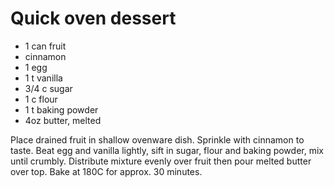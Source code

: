 # Quick oven dessert

* 1 can fruit
* cinnamon
* 1 egg
* 1 t vanilla
* 3/4 c sugar
* 1 c flour
* 1 t baking powder
* 4oz butter, melted

Place drained fruit in shallow ovenware dish.  Sprinkle with cinnamon to taste.  Beat egg and vanilla lightly, sift in sugar, flour and baking powder, mix until crumbly.  Distribute mixture evenly over fruit then pour melted butter over top.  Bake at 180C for approx. 30 minutes.


